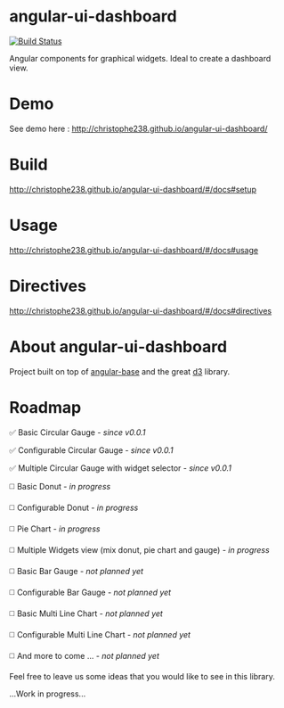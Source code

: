 # angular-ui-dashboard
[![Build Status](https://api.travis-ci.org/christophe238/angular-ui-dashboard.svg?branch=master)](https://api.travis-ci.org/christophe238/angular-ui-dashboard)

Angular components for graphical widgets. Ideal to create a dashboard view.

# Demo
See demo here : http://christophe238.github.io/angular-ui-dashboard/

# Build 
http://christophe238.github.io/angular-ui-dashboard/#/docs#setup

# Usage
http://christophe238.github.io/angular-ui-dashboard/#/docs#usage

# Directives
http://christophe238.github.io/angular-ui-dashboard/#/docs#directives

# About angular-ui-dashboard
Project built on top of [angular-base](https://github.com/christophe238/angular-base) and the great [d3](https://github.com/mbostock/d3) library. 

# Roadmap
:white_check_mark: Basic Circular Gauge - *since v0.0.1*

:white_check_mark: Configurable Circular Gauge - *since v0.0.1*

:white_check_mark: Multiple Circular Gauge with widget selector - *since v0.0.1*

:white_medium_square: Basic Donut - *in progress*

:white_medium_square: Configurable Donut - *in progress*

:white_medium_square: Pie Chart - *in progress*

:white_medium_square: Multiple Widgets view (mix donut, pie chart and gauge) - *in progress*

:white_medium_square: Basic Bar Gauge - *not planned yet*

:white_medium_square: Configurable Bar Gauge - *not planned yet*

:white_medium_square: Basic Multi Line Chart - *not planned yet*

:white_medium_square: Configurable Multi Line Chart - *not planned yet*

:white_medium_square: And more to come ... - *not planned yet*

Feel free to leave us some ideas that you would like to see in this library.

...Work in progress...

